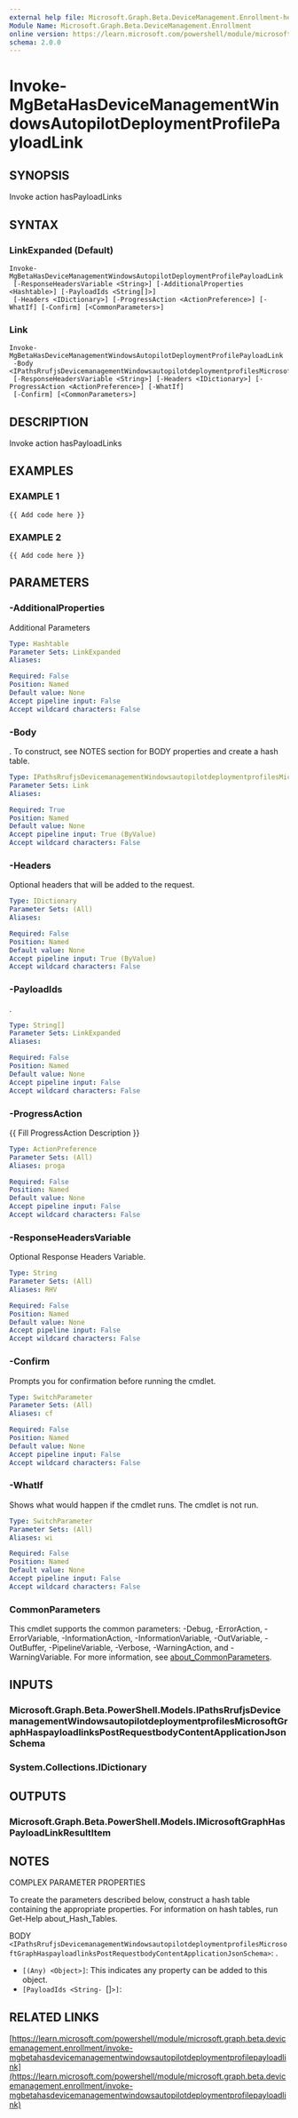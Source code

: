 ```yaml
---
external help file: Microsoft.Graph.Beta.DeviceManagement.Enrollment-help.xml
Module Name: Microsoft.Graph.Beta.DeviceManagement.Enrollment
online version: https://learn.microsoft.com/powershell/module/microsoft.graph.beta.devicemanagement.enrollment/invoke-mgbetahasdevicemanagementwindowsautopilotdeploymentprofilepayloadlink
schema: 2.0.0
---
```


# Invoke-MgBetaHasDeviceManagementWindowsAutopilotDeploymentProfilePayloadLink

## SYNOPSIS
Invoke action hasPayloadLinks

## SYNTAX

### LinkExpanded (Default)
```
Invoke-MgBetaHasDeviceManagementWindowsAutopilotDeploymentProfilePayloadLink
 [-ResponseHeadersVariable <String>] [-AdditionalProperties <Hashtable>] [-PayloadIds <String[]>]
 [-Headers <IDictionary>] [-ProgressAction <ActionPreference>] [-WhatIf] [-Confirm] [<CommonParameters>]
```

### Link
```
Invoke-MgBetaHasDeviceManagementWindowsAutopilotDeploymentProfilePayloadLink
 -Body <IPathsRrufjsDevicemanagementWindowsautopilotdeploymentprofilesMicrosoftGraphHaspayloadlinksPostRequestbodyContentApplicationJsonSchema>
 [-ResponseHeadersVariable <String>] [-Headers <IDictionary>] [-ProgressAction <ActionPreference>] [-WhatIf]
 [-Confirm] [<CommonParameters>]
```

## DESCRIPTION
Invoke action hasPayloadLinks

## EXAMPLES

### EXAMPLE 1
```
{{ Add code here }}
```

### EXAMPLE 2
```
{{ Add code here }}
```

## PARAMETERS

### -AdditionalProperties
Additional Parameters

```yaml
Type: Hashtable
Parameter Sets: LinkExpanded
Aliases:

Required: False
Position: Named
Default value: None
Accept pipeline input: False
Accept wildcard characters: False
```

### -Body
.
To construct, see NOTES section for BODY properties and create a hash table.

```yaml
Type: IPathsRrufjsDevicemanagementWindowsautopilotdeploymentprofilesMicrosoftGraphHaspayloadlinksPostRequestbodyContentApplicationJsonSchema
Parameter Sets: Link
Aliases:

Required: True
Position: Named
Default value: None
Accept pipeline input: True (ByValue)
Accept wildcard characters: False
```

### -Headers
Optional headers that will be added to the request.

```yaml
Type: IDictionary
Parameter Sets: (All)
Aliases:

Required: False
Position: Named
Default value: None
Accept pipeline input: True (ByValue)
Accept wildcard characters: False
```

### -PayloadIds
.

```yaml
Type: String[]
Parameter Sets: LinkExpanded
Aliases:

Required: False
Position: Named
Default value: None
Accept pipeline input: False
Accept wildcard characters: False
```

### -ProgressAction
{{ Fill ProgressAction Description }}

```yaml
Type: ActionPreference
Parameter Sets: (All)
Aliases: proga

Required: False
Position: Named
Default value: None
Accept pipeline input: False
Accept wildcard characters: False
```

### -ResponseHeadersVariable
Optional Response Headers Variable.

```yaml
Type: String
Parameter Sets: (All)
Aliases: RHV

Required: False
Position: Named
Default value: None
Accept pipeline input: False
Accept wildcard characters: False
```

### -Confirm
Prompts you for confirmation before running the cmdlet.

```yaml
Type: SwitchParameter
Parameter Sets: (All)
Aliases: cf

Required: False
Position: Named
Default value: None
Accept pipeline input: False
Accept wildcard characters: False
```

### -WhatIf
Shows what would happen if the cmdlet runs.
The cmdlet is not run.

```yaml
Type: SwitchParameter
Parameter Sets: (All)
Aliases: wi

Required: False
Position: Named
Default value: None
Accept pipeline input: False
Accept wildcard characters: False
```

### CommonParameters
This cmdlet supports the common parameters: -Debug, -ErrorAction, -ErrorVariable, -InformationAction, -InformationVariable, -OutVariable, -OutBuffer, -PipelineVariable, -Verbose, -WarningAction, and -WarningVariable. For more information, see [about_CommonParameters](http://go.microsoft.com/fwlink/?LinkID=113216).

## INPUTS

### Microsoft.Graph.Beta.PowerShell.Models.IPathsRrufjsDevicemanagementWindowsautopilotdeploymentprofilesMicrosoftGraphHaspayloadlinksPostRequestbodyContentApplicationJsonSchema
### System.Collections.IDictionary
## OUTPUTS

### Microsoft.Graph.Beta.PowerShell.Models.IMicrosoftGraphHasPayloadLinkResultItem
## NOTES
COMPLEX PARAMETER PROPERTIES

To create the parameters described below, construct a hash table containing the appropriate properties.
For information on hash tables, run Get-Help about_Hash_Tables.

BODY `<IPathsRrufjsDevicemanagementWindowsautopilotdeploymentprofilesMicrosoftGraphHaspayloadlinksPostRequestbodyContentApplicationJsonSchema>`: .
  - `[(Any) <Object>]`: This indicates any property can be added to this object.
  - `[PayloadIds <String- `[]`>]`:

## RELATED LINKS

[https://learn.microsoft.com/powershell/module/microsoft.graph.beta.devicemanagement.enrollment/invoke-mgbetahasdevicemanagementwindowsautopilotdeploymentprofilepayloadlink](https://learn.microsoft.com/powershell/module/microsoft.graph.beta.devicemanagement.enrollment/invoke-mgbetahasdevicemanagementwindowsautopilotdeploymentprofilepayloadlink)























